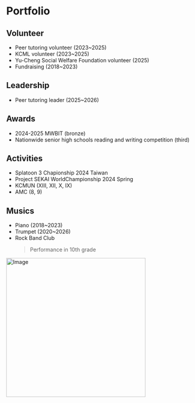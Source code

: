 # Portfolio

## Volunteer
- Peer tutoring volunteer (2023~2025)
- KCML volunteer (2023~2025)
- Yu-Cheng Social Welfare Foundation volunteer (2025)
- Fundraising (2018~2023)

## Leadership
- Peer tutoring leader (2025~2026)

## Awards
- 2024-2025 MWBIT (bronze)
- Nationwide senior high schools reading and writing competition (third)

## Activities
- Splatoon 3 Chapionship 2024 Taiwan
- Project SEKAI WorldChampionship 2024 Spring
- KCMUN (XIII, XII, X, IX)
- AMC (8, 9)

## Musics
- Piano (2018~2023)
- Trumpet (2020~2026)
- Rock Band Club
  > Performance in 10th grade
<img width="371" alt="Image" src="https://github.com/user-attachments/assets/004d5228-cd98-4b39-af69-2f3c82d23f8a" />

